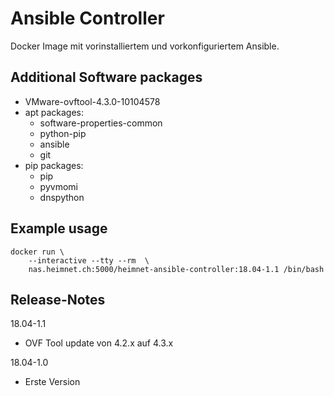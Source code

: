 # Ansible Controller

Docker Image mit vorinstalliertem und vorkonfiguriertem Ansible.


## Additional Software packages

- VMware-ovftool-4.3.0-10104578
- apt packages:
  - software-properties-common
  - python-pip
  - ansible
  - git
- pip packages:
  - pip
  - pyvmomi
  - dnspython


## Example usage

```
docker run \
    --interactive --tty --rm  \
    nas.heimnet.ch:5000/heimnet-ansible-controller:18.04-1.1 /bin/bash
```

## Release-Notes

18.04-1.1
- OVF Tool update von 4.2.x auf 4.3.x

18.04-1.0
- Erste Version
